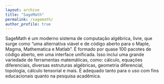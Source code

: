 ```yaml
---
layout: archive
title: "SageMath"
permalink: /sagemath/
author_profile: true
---
```


SageMath é um moderno sistema de computação algébrica, livre, que surge como “uma alternativa viável e de código aberto para o Maple, Magma, Mathematica e Matlab”. É formado por quase 100 pacotes de código aberto, em uma interface unificada. Isso inclui uma grande variedade de ferramentas matemáticas, como: cálculo, equações diferenciais, diversas estruturas algébricas, geometria diferencial, topologia, cálculo tensorial e mais. É adequado tanto para o uso com fins educacionais quanto na pesquisa acadêmica. 
